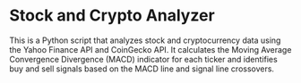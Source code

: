 # Stock and Crypto Analyzer

This is a Python script that analyzes stock and cryptocurrency data using the Yahoo Finance API and CoinGecko API. It calculates the Moving Average Convergence Divergence (MACD) indicator for each ticker and identifies buy and sell signals based on the MACD line and signal line crossovers.


